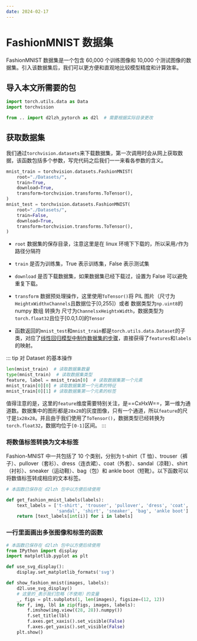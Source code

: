 ```yaml
---
date: 2024-02-17
---
```


# FashionMNIST 数据集

FashionMNIST 数据集是一个包含 60,000 个训练图像和 10,000 个测试图像的数据集。引入该数据集后，我们可以更方便和直观地比较模型精度和计算效率。

## 导入本文所需要的包

```python
import torch.utils.data as Data
import torchvision

from .. import d2lzh_pytorch as d2l  # 需要根据实际目录更改
```

## 获取数据集

我们通过`torchvision.datasets`来下载数据集，第一次调用时会从网上获取数据，该函数包括多个参数，写完代码之后我们一一来看各参数的含义。

```python
mnist_train = torchvision.datasets.FashionMNIST(
    root="./Datasets/",
    train=True,
    download=True,
    transform=torchvision.transforms.ToTensor(),
)
mnist_test = torchvision.datasets.FashionMNIST(
    root="./Datasets/",
    train=False,
    download=True,
    transform=torchvision.transforms.ToTensor(),
)
```

- `root` 数据集的保存目录，注意这里是在 linux 环境下下载的，所以采用`/`作为路径分隔符

- `train` 是否为训练集，True 表示训练集，False 表示测试集

- `download` 是否下载数据集，如果数据集已经下载过，设置为 False 可以避免重复下载。

- `transform` 数据预处理操作，这里使用`ToTensor()`将 PIL 图片（尺寸为 `HeightxWidthxChannels`且数据位于[0,255]）或者 数据类型为`np.uint8`的 numpy 数组 转换为 尺寸为`ChannelsxHeightxWidth`，数据类型为`torch.float32`且位于[0.0,1.0]的`Tensor`

- 函数返回的`mnist_test`和`mnist_train`都是`torch.utils.data.Dataset`的子类，对应了[线性回归模型中制作数据集的步骤](./2.1linear_regression.md#生成并制作数据集)，直接获得了`features`和`labels`的映射。

::: tip 对 Dataset 的基本操作
```python
len(mnist_train)  # 读取数据集数量
type(mnist_train)  # 读取数据集类型
feature, label = mnist_train[0]  # 读取数据集第一个元素
mnist_train[0][0] # 读取数据集第一个元素的特征
mnist_train[0][1] # 读取数据集第一个元素的标签
```

值得注意的是，这里的`feature`维度需要特别关注，是==CxHxW==，第一维为通道数。数据集中的图形都是`28x28`的灰度图像，只有一个通道，所以`feature`的尺寸是`1x28x28`。并且由于我们使用了`ToTensor()`，数据类型已经转换为`torch.float32`，数据均位于`[0-1]`区间。
:::

### 将数值标签转换为文本标签

Fashion-MNIST 中一共包括了 10 个类别，分别为 t-shirt（T 恤）、trouser（裤子）、pullover（套衫）、dress（连衣裙）、coat（外套）、sandal（凉鞋）、shirt（衬衫）、sneaker（运动鞋）、bag（包）和 ankle boot（短靴）。以下函数可以将数值标签转成相应的文本标签。

```python
# 本函数已保存在 d2lzh 包中以方便后续使用

def get_fashion_mnist_labels(labels):
    text_labels = ['t-shirt', 'trouser', 'pullover', 'dress', 'coat',
                   'sandal', 'shirt', 'sneaker', 'bag', 'ankle boot']
    return [text_labels[int(i)] for i in labels]
```

### 一行里面画出多张图像和标签的函数
``` python
# 本函数已保存在 d2lzh 包中以方便后续使用
from IPython import display
import matplotlib.pyplot as plt

def use_svg_display():
    display.set_matplotlib_formats('svg')

def show_fashion_mnist(images, labels):
    d2l.use_svg_display()
    # 这里的_表示我们忽略（不使用）的变量
    _, figs = plt.subplots(1, len(images), figsize=(12, 12))
    for f, img, lbl in zip(figs, images, labels):
        f.imshow(img.view((28, 28)).numpy())
        f.set_title(lbl)
        f.axes.get_xaxis().set_visible(False)
        f.axes.get_yaxis().set_visible(False)
    plt.show()
```

<!-- 因此我们可以显示出 10 个数据集中的图像。 -->
